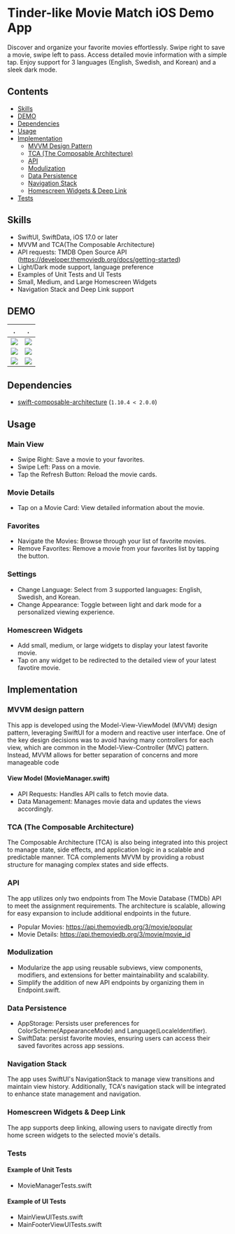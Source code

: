 # Tinder-like Movie Match iOS Demo App

Discover and organize your favorite movies effortlessly. Swipe right to save a movie, swipe left to pass. Access detailed movie information with a simple tap. Enjoy support for 3 languages (English, Swedish, and Korean) and a sleek dark mode.

## Contents
- [Skills](#skills)
- [DEMO](#demo)
- [Dependencies](#dependencies)
- [Usage](#usage)
- [Implementation](#implementation)
  - [MVVM Design Pattern](#mvvm-design-pattern)
  - [TCA (The Composable Architecture)](#tca-the-composable-architecture)
  - [API](#api)
  - [Modulization](#modulization)
  - [Data Persistence](#data-persistence)
  - [Navigation Stack](#navigation-stack)
  - [Homescreen Widgets & Deep Link](#homescreen-widgets--deep-link)
- [Tests](#tests)

## Skills
- SwiftUI, SwiftData, iOS 17.0 or later
- MVVM and TCA(The Composable Architecture)
- API requests: TMDB Open Source API (https://developer.themoviedb.org/docs/getting-started)
- Light/Dark mode support, language preference
- Examples of Unit Tests and UI Tests
- Small, Medium, and Large Homescreen Widgets
- Navigation Stack and Deep Link support

## DEMO
.              |.|
:-------------------------:|:-------------------------:
![](/README/demo-1.GIF)  |  ![](/README/demo-2.GIF)
![](/README/demo-3.GIF)  |  ![](/README/demo-4.GIF)  
![](/README/demo-5.GIF)  |  ![](/README/demo-6.GIF)

## Dependencies
- [swift-composable-architecture](https://github.com/pointfreeco/swift-composable-architecture) (`1.10.4 < 2.0.0`)

## Usage
###  Main View
- Swipe Right: Save a movie to your favorites.
- Swipe Left: Pass on a movie.
- Tap the Refresh Button: Reload the movie cards.

### Movie Details
- Tap on a Movie Card: View detailed information about the movie.

### Favorites
- Navigate the Movies: Browse through your list of favorite movies.
- Remove Favorites: Remove a movie from your favorites list by tapping the button.

### Settings
- Change Language: Select from 3 supported languages: English, Swedish, and Korean.
- Change Appearance: Toggle between light and dark mode for a personalized viewing experience.

### Homescreen Widgets
- Add small, medium, or large widgets to display your latest favorite movie.
- Tap on any widget to be redirected to the detailed view of your latest favotire movie.

## Implementation
### MVVM design pattern
This app is developed using the Model-View-ViewModel (MVVM) design pattern, leveraging SwiftUI for a modern and reactive user interface. One of the key design decisions was to avoid having many controllers for each view, which are common in the Model-View-Controller (MVC) pattern. Instead, MVVM allows for better separation of concerns and more manageable code

#### View Model (MovieManager.swift)
- API Requests: Handles API calls to fetch movie data.
- Data Management: Manages movie data and updates the views accordingly.
  
### TCA (The Composable Architecture)
The Composable Architecture (TCA) is also being integrated into this project to manage state, side effects, and application logic in a scalable and predictable manner. TCA complements MVVM by providing a robust structure for managing complex states and side effects.

### API
The app utilizes only two endpoints from The Movie Database (TMDb) API to meet the assignment requirements. The architecture is scalable, allowing for easy expansion to include additional endpoints in the future.
- Popular Movies: https://api.themoviedb.org/3/movie/popular
- Movie Details: https://api.themoviedb.org/3/movie/movie_id

### Modulization
- Modularize the app using reusable subviews, view components, modifiers, and extensions for better maintainability and scalability.
- Simplify the addition of new API endpoints by organizing them in Endpoint.swift.

### Data Persistence
- AppStorage: Persists user preferences for ColorScheme(AppearanceMode) and Language(LocaleIdentifier).
- SwiftData: persist favorite movies, ensuring users can access their saved favorites across app sessions.

### Navigation Stack
The app uses SwiftUI's NavigationStack to manage view transitions and maintain view history. Additionally, TCA's navigation stack will be integrated to enhance state management and navigation.

### Homescreen Widgets & Deep Link
The app supports deep linking, allowing users to navigate directly from home screen widgets to the selected movie's details.

### Tests
#### Example of Unit Tests
- MovieManagerTests.swift
#### Example of UI Tests
- MainViewUITests.swift
- MainFooterViewUITests.swift
